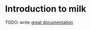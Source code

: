 # Introduction to milk

TODO: write [great documentation](http://jacobian.org/writing/great-documentation/what-to-write/)
